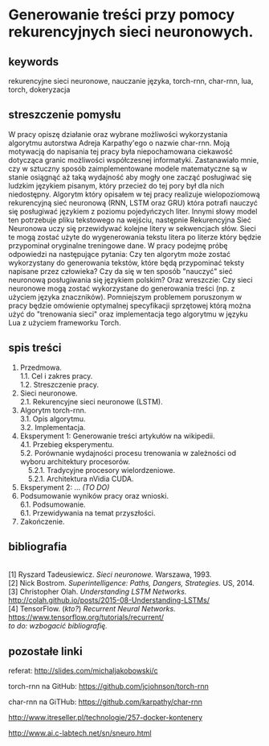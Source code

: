 # Generowanie treści przy pomocy rekurencyjnych sieci neuronowych.

## keywords
rekurencyjne sieci neuronowe, nauczanie języka, torch-rnn, char-rnn, lua, torch, dokeryzacja

## streszczenie pomysłu
W pracy opiszę działanie oraz wybrane możliwości wykorzystania algorytmu autorstwa Adreja Karpathy'ego o nazwie char-rnn. Moją motywacją do napisania tej pracy była niepochamowana ciekawość dotycząca granic możliwości współczesnej informatyki. Zastanawiało mnie, czy w sztuczny sposób zaimplementowane modele matematyczne są w stanie osiągnąć aż taką wydajność aby mogły one zacząć posługiwać się ludzkim językiem pisanym, który przecież do tej pory był dla nich niedostępny. Algorytm który opisałem w tej pracy realizuje wielopoziomową rekurencyjną sieć neuronową (RNN, LSTM oraz GRU) która potrafi nauczyć się posługiwać językiem z poziomu pojedyńczych liter. Innymi słowy model ten potrzebuje pliku tekstowego na wejściu, następnie Rekurencyjna Sieć Neuronowa uczy się przewidywać kolejne litery w sekwencjach słów. Sieci te mogą zostać użyte do wygenerowania tekstu litera po literze który będzie przypominał oryginalne treningowe dane. W pracy podejmę próbę odpowiedzi na następujące pytania: Czy ten algorytm może zostać wykorzystany do generowania tekstów, które będą przypominać teksty napisane przez człowieka? Czy da się w ten sposób "nauczyć" sieć neuronową posługiwania się językiem polskim? Oraz wreszczie: Czy sieci neuronowe mogą zostać wykorzystane do generowania treści (np. z użyciem języka znaczników). Pomniejszym problemem poruszonym w pracy będzie omówienie optymalnej specyfikacji sprzętowej którą można użyć do "trenowania sieci" oraz implementacja tego algorytmu w języku Lua z użyciem frameworku Torch. 

## spis treści
1. Przedmowa.
<br />1.1. Cel i zakres pracy.
<br />1.2. Streszczenie pracy.
2. Sieci neuronowe.
<br />2.1. Rekurencyjne sieci neuronowe (LSTM).
3. Algorytm torch-rnn.
<br />3.1. Opis algorytmu.
<br />3.2. Implementacja.
4. Eksperyment 1: Generowanie treści artykułów na wikipedii.
<br />4.1. Przebieg eksperymentu.
<br />5.2. Porównanie wydajności procesu trenowania w zależności od wyboru architektury procesorów.
<br />&nbsp;&nbsp;&nbsp;&nbsp;5.2.1. Tradycyjne procesory wielordzeniowe.
<br />&nbsp;&nbsp;&nbsp;&nbsp;5.2.1. Architektura nVidia CUDA.
5. Eksperyment 2: ... <i>(TO DO)</i>
6. Podsumowanie wyników pracy oraz wnioski.
<br />6.1. Podsumowanie.
<br />6.1. Przewidywania na temat przyszłości.
7. Zakończenie.

## bibliografia

<br />[1] Ryszard Tadeusiewicz. <i>Sieci neuronowe.</i> Warszawa, 1993.
<br />[2] Nick Bostrom. <i>Superintelligence: Paths, Dangers, Strategies.</i> US, 2014.
<br />[3] Christopher Olah. <i>Understanding LSTM Networks.</i> http://colah.github.io/posts/2015-08-Understanding-LSTMs/
<br />[4] TensorFlow. (<i>kto?</i>) <i>Recurrent Neural Networks.</i> https://www.tensorflow.org/tutorials/recurrent/
<br /><i>to do: wzbogacić bibliografię.</i>


## pozostałe linki
referat: http://slides.com/michaljakobowski/c

torch-rnn na GitHub: https://github.com/jcjohnson/torch-rnn

char-rnn na GiTHub: https://github.com/karpathy/char-rnn

http://www.itreseller.pl/technologie/257-docker-kontenery

http://www.ai.c-labtech.net/sn/sneuro.html

